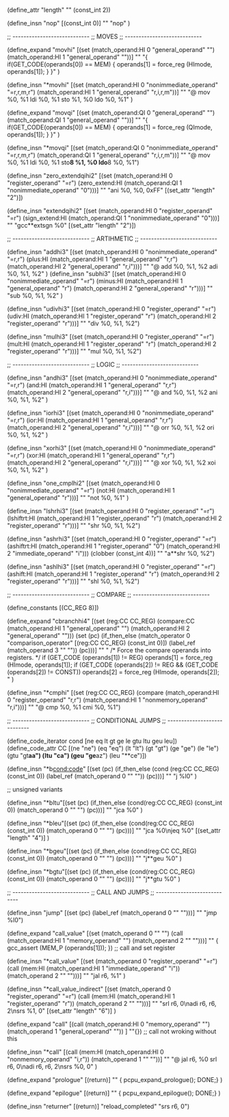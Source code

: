 (define_attr "length" "" (const_int 2))

(define_insn "nop"
  [(const_int 0)]
  ""
  "nop"
)

;; ----------------------------
;; MOVES
;; ----------------------------

(define_expand "movhi"
  [(set (match_operand:HI 0 "general_operand" "")
 	(match_operand:HI 1 "general_operand" ""))]
  ""
  "{
    if(GET_CODE(operands[0]) == MEM) {
      operands[1] = force_reg (HImode, operands[1]);
    }
  }"
)

(define_insn "*movhi"
  [(set (match_operand:HI 0 "nonimmediate_operand" "=r,r,m,r")
   (match_operand:HI 1 "general_operand" "r,i,r,m"))]
  ""
  "@
  mov %0, %1
  ldi %0, %1
  sto %1, %0
  ldo %0, %1"
)

(define_expand "movqi"
  [(set (match_operand:QI 0 "general_operand" "")
 	(match_operand:QI 1 "general_operand" ""))]
  ""
  "{
    if(GET_CODE(operands[0]) == MEM) {
      operands[1] = force_reg (QImode, operands[1]);
    }
  }"
)

(define_insn "*movqi"
  [(set (match_operand:QI 0 "nonimmediate_operand" "=r,r,m,r")
    (match_operand:QI 1 "general_operand" "r,i,r,m"))]
  ""
  "@
  mov %0, %1
  ldi %0, %1
  sto**8 %1, %0
  ldo**8 %0, %1")

(define_insn "zero_extendqihi2"
  [(set (match_operand:HI 0 "register_operand" "=r")
	(zero_extend:HI (match_operand:QI 1 "nonimmediate_operand" "0")))]
  ""
  "ani %0, %0, 0xFF"
  [(set_attr "length" "2")])

(define_insn "extendqihi2"
  [(set (match_operand:HI 0 "register_operand" "=r")
	(sign_extend:HI (match_operand:QI 1 "nonimmediate_operand" "0")))]
  ""
  "gcc**extsgn %0"
  [(set_attr "length" "2")])

;; ----------------------------
;; ARTIHMETIC
;; ----------------------------

(define_insn "addhi3"
  [(set (match_operand:HI 0 "nonimmediate_operand" "=r,r")
    (plus:HI
    (match_operand:HI 1 "general_operand" "r,r")
    (match_operand:HI 2 "general_operand" "r,i")))]
  ""
  "@
  add %0, %1, %2
  adi %0, %1, %2"
)
(define_insn "subhi3"
  [(set (match_operand:HI 0 "nonimmediate_operand" "=r")
    (minus:HI
    (match_operand:HI 1 "general_operand" "r")
    (match_operand:HI 2 "general_operand" "r")))]
  ""
  "sub %0, %1, %2"
)

(define_insn "udivhi3"
  [(set (match_operand:HI 0 "register_operand" "=r")
	  (udiv:HI
	   (match_operand:HI 1 "register_operand" "r")
	   (match_operand:HI 2 "register_operand" "r")))]
  ""
  "div %0, %1, %2")

  (define_insn "mulhi3"
  [(set (match_operand:HI 0 "register_operand" "=r")
	  (mult:HI
	   (match_operand:HI 1 "register_operand" "r")
	   (match_operand:HI 2 "register_operand" "r")))]
  ""
  "mul %0, %1, %2")


;; ----------------------------
;; LOGIC
;; ---------------------------- 

(define_insn "andhi3"
  [(set (match_operand:HI 0 "nonimmediate_operand" "=r,r")
    (and:HI
    (match_operand:HI 1 "general_operand" "r,r")
    (match_operand:HI 2 "general_operand" "r,i")))]
  ""
  "@
  and %0, %1, %2
  ani %0, %1, %2"
)

(define_insn "iorhi3"
  [(set (match_operand:HI 0 "nonimmediate_operand" "=r,r")
    (ior:HI
    (match_operand:HI 1 "general_operand" "r,r")
    (match_operand:HI 2 "general_operand" "r,i")))]
  ""
  "@
  orr %0, %1, %2
  ori %0, %1, %2"
)

(define_insn "xorhi3"
  [(set (match_operand:HI 0 "nonimmediate_operand" "=r,r")
    (xor:HI
    (match_operand:HI 1 "general_operand" "r,r")
    (match_operand:HI 2 "general_operand" "r,i")))]
  ""
  "@
  xor %0, %1, %2
  xoi %0, %1, %2"
)

(define_insn "one_cmplhi2"
  [(set (match_operand:HI 0 "nonimmediate_operand" "=r")
    (not:HI
    (match_operand:HI 1 "general_operand" "r")))]
  ""
  "not %0, %1"
)

(define_insn "lshrhi3"
  [(set (match_operand:HI 0 "register_operand" "=r")
	(lshiftrt:HI (match_operand:HI 1 "register_operand" "r")
		     (match_operand:HI 2 "register_operand" "r")))]
  ""
  "shr %0, %1, %2")

(define_insn "ashrhi3"
  [(set (match_operand:HI 0 "register_operand" "=r")
	(ashiftrt:HI (match_operand:HI 1 "register_operand" "0")
		     (match_operand:HI 2 "immediate_operand" "i")))
         (clobber (const_int 4))]
  ""
  "a**shr %0, %2")

(define_insn "ashlhi3"
  [(set (match_operand:HI 0 "register_operand" "=r")
	(ashift:HI (match_operand:HI 1 "register_operand" "r")
		     (match_operand:HI 2 "register_operand" "r")))]
  ""
  "shl %0, %1, %2")


;; ----------------------------
;; COMPARE
;; ----------------------------

(define_constants [(CC_REG 8)])

(define_expand "cbranchhi4"
  [(set (reg:CC CC_REG)
        (compare:CC
         (match_operand:HI 1 "general_operand" "")
         (match_operand:HI 2 "general_operand" "")))
   (set (pc)
        (if_then_else (match_operator 0 "comparison_operator"
                       [(reg:CC CC_REG) (const_int 0)])
                      (label_ref (match_operand 3 "" ""))
                      (pc)))]
  ""
  "
  /* Force the compare operands into registers.  */
  if (GET_CODE (operands[1]) != REG)
	operands[1] = force_reg (HImode, operands[1]);
  if (GET_CODE (operands[2]) != REG && (GET_CODE (operands[2]) != CONST))
	operands[2] = force_reg (HImode, operands[2]);
  "
)

(define_insn "*cmphi"
  [(set (reg:CC CC_REG)
	(compare
	 (match_operand:HI 0 "register_operand" "r,r")
	 (match_operand:HI 1 "nonmemory_operand"	"r,i")))]
  ""
  "@
  cmp %0, %1
  cmi %0, %1")


;; ----------------------------
;; CONDITIONAL JUMPS
;; ----------------------------

(define_code_iterator cond [ne eq lt gt ge le gtu ltu geu leu])
(define_code_attr CC [(ne "ne") (eq "eq") (lt "lt") 
		      (gt "gt")  (ge "ge") (le "le") (gtu "gt**aa") (ltu "ca") (geu "ge**az") (leu "**ce")])

(define_insn "*b<cond:code>"
  [(set (pc)
	(if_then_else (cond (reg:CC CC_REG)
			    (const_int 0))
		      (label_ref (match_operand 0 "" ""))
		      (pc)))]
  ""
  "j<CC> %l0"
)

;; unsigned variants

(define_insn "*bltu"[(set (pc) (if_then_else (cond(reg:CC CC_REG) (const_int 0)) (match_operand 0 "" "") (pc)))] ""
  "jca %0"
)

(define_insn "*bleu"[(set (pc) (if_then_else (cond(reg:CC CC_REG) (const_int 0)) (match_operand 0 "" "") (pc)))] ""
  "jca %0\njeq %0"
  [(set_attr "length"	"4")]
)

(define_insn "*bgeu"[(set (pc) (if_then_else (cond(reg:CC CC_REG) (const_int 0)) (match_operand 0 "" "") (pc)))] ""
  "j**geu %0"
)

(define_insn "*bgtu"[(set (pc) (if_then_else (cond(reg:CC CC_REG) (const_int 0)) (match_operand 0 "" "") (pc)))] ""
  "j**gtu %0"
)

;; ----------------------------
;; CALL AND JUMPS
;; ----------------------------

(define_insn "jump"
  [(set (pc)
	(label_ref (match_operand 0 "" "")))]
  ""
  "jmp %l0")

(define_expand "call_value"
  [(set (match_operand 0 "" "")
		(call (match_operand:HI 1 "memory_operand" "")
		 (match_operand 2 "" "")))]
  ""
{
  gcc_assert (MEM_P (operands[1]));
}) ;; call and set register

(define_insn "*call_value"
  [(set (match_operand 0 "register_operand" "=r")
	(call (mem:HI (match_operand:HI
		       1 "immediate_operand" "i"))
	      (match_operand 2 "" "")))]
    ""
    "jal r6, %1"
)

(define_insn "*call_value_indirect"
  [(set (match_operand 0 "register_operand" "=r")
	(call (mem:HI (match_operand:HI
		       1 "register_operand" "r"))
	      (match_operand 2 "" "")))]
  ""
  "srl r6, 0\nadi r6, r6, 2\nsrs %1, 0"
  [(set_attr "length"	"6")]
)


(define_expand "call"
  [(call (match_operand:HI 0 "memory_operand" "")
		(match_operand 1 "general_operand" ""))
    ]
  ""{}) ;; call not wroking without this

(define_insn "*call"
  [(call (mem:HI (match_operand:HI
		  0 "nonmemory_operand" "i,r"))
	 (match_operand 1 "" ""))]
    ""
    "@
    jal r6, %0
    srl r6, 0\nadi r6, r6, 2\nsrs %0, 0"
)


(define_expand "prologue"
  [(return)]
  "" {
    pcpu_expand_prologue();
    DONE;}
  )

(define_expand "epilogue"
  [(return)]
  "" {
    pcpu_expand_epilogue();
    DONE;}
  )

(define_insn "returner"
  [(return)]
  "reload_completed"
  "srs r6, 0")